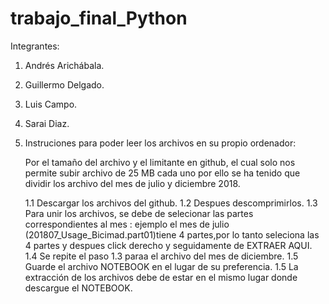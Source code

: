 # trabajo_final_Python

Integrantes:
  1. Andrés Arichábala.
  2. Guillermo Delgado.
  3. Luis Campo.
  4. Sarai Diaz.
  
 1. Instruciones para poder leer los archivos en su propio ordenador:
 
      Por el tamaño del archivo y el limitante en github, el cual solo nos permite subir archivo de 25 MB cada uno por ello se ha tenido
      que dividir los archivo del mes de julio y diciembre 2018.
      
      1.1 Descargar los archivos del github.
      1.2 Despues descomprimirlos.
      1.3 Para unir los archivos, se debe de selecionar las partes correspondientes al mes : ejemplo 
          el mes de julio (201807_Usage_Bicimad.part01)tiene 4 partes,por lo tanto seleciona las 4 partes
          y despues click derecho y seguidamente de EXTRAER AQUI.
      1.4 Se repite el paso 1.3 paraa el archivo del mes de diciembre.
      1.5 Guarde el archivo NOTEBOOK en el lugar de su preferencia.
      1.5 La extracción de los archivos debe de estar en el mismo lugar donde descargue el NOTEBOOK.
